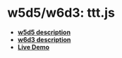 # w5d5/w6d3: ttt.js

* **[w5d5 description][w5d5-description]**
* **[w6d3 description][w6d3-description]**
* **[Live Demo][live-demo]**

[w5d5-description]: https://github.com/appacademy/js-curriculum/blob/master/w5d5/hanoi-ttt.md
[w6d3-description]: https://github.com/appacademy/js-curriculum/blob/master/projects/w6d3-ttt-ui.md
[live-demo]: http://appacademy.github.io/ttt.js/solution/html/index.html

